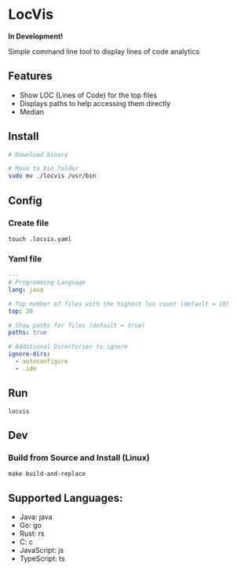 # LocVis
**In Development!**

Simple command line tool to display lines of code analytics

## Features
- Show LOC (Lines of Code) for the top files
- Displays paths to help accessing them directly
- Median

## Install
```sh
# Download binary

# Move to bin folder
sudo mv ./locvis /usr/bin
```


## Config
### Create file
    touch .locvis.yaml
### Yaml file
```yaml
---
# Programming Language
lang: java

# Top number of files with the highest loc count (default = 10)
top: 20

# Show paths for files (default = true)
paths: true

# Additional Directories to ignore
ignore-dirs:
  - autoconfigure
  - .ide
```

## Run
    locvis


## Dev
### Build from Source and Install (Linux)
    make build-and-replace

## Supported Languages:
- Java: java
- Go: go
- Rust: rs
- C: c
- JavaScript: js
- TypeScript: ts